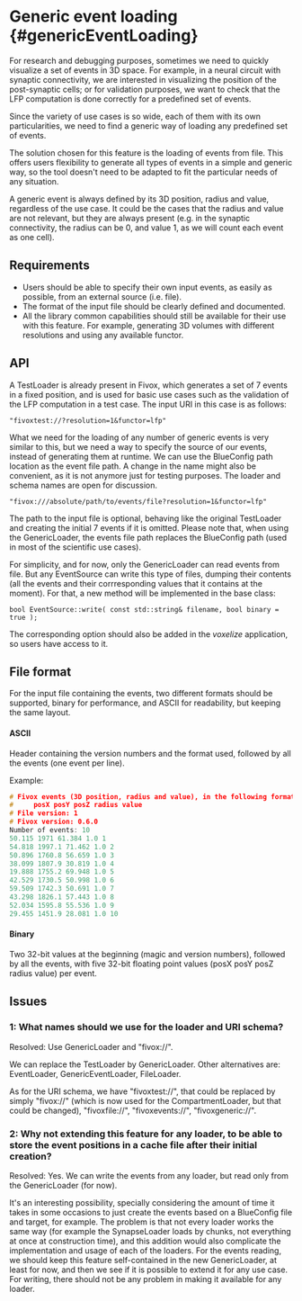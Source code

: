 Generic event loading {#genericEventLoading}
=====================

For research and debugging purposes, sometimes we need to quickly visualize
a set of events in 3D space. For example, in a neural circuit with synaptic
connectivity, we are interested in visualizing the position of the post-synaptic
cells; or for validation purposes, we want to check that the LFP computation is
done correctly for a predefined set of events.

Since the variety of use cases is so wide, each of them with its own
particularities, we need to find a generic way of loading any predefined set of
events.

The solution chosen for this feature is the loading of events from file. This
offers users flexibility to generate all types of events in a simple and generic
way, so the tool doesn't need to be adapted to fit the particular needs of any
situation.

A generic event is always defined by its 3D position, radius and value,
regardless of the use case. It could be the cases that the radius and value are
not relevant, but they are always present (e.g. in the synaptic connectivity,
the radius can be 0, and value 1, as we will count each event as one cell).


## Requirements

* Users should be able to specify their own input events, as easily as possible,
from an external source (i.e. file).
* The format of the input file should be clearly defined and documented.
* All the library common capabilities should still be available for their use
with this feature. For example, generating 3D volumes with different
resolutions and using any available functor.


## API

A TestLoader is already present in Fivox, which generates a set of 7 events in a
fixed position, and is used for basic use cases such as the validation of the
LFP computation in a test case. The input URI in this case is as follows:

    "fivoxtest://?resolution=1&functor=lfp"

What we need for the loading of any number of generic events is very similar to
this, but we need a way to specify the source of our events, instead of
generating them at runtime. We can use the BlueConfig path location as the event
file path. A change in the name might also be convenient, as it is not anymore
just for testing purposes. The loader and schema names are open for discussion.

    "fivox:///absolute/path/to/events/file?resolution=1&functor=lfp"

The path to the input file is optional, behaving like the original TestLoader
and creating the initial 7 events if it is omitted. Please note that, when using
the GenericLoader, the events file path replaces the BlueConfig path (used
in most of the scientific use cases).

For simplicity, and for now, only the GenericLoader can read events from file.
But any EventSource can write this type of files, dumping their contents (all
the events and their corrresponding values that it contains at the moment).
For that, a new method will be implemented in the base class:

    bool EventSource::write( const std::string& filename, bool binary = true );

The corresponding option should also be added in the _voxelize_ application,
so users have access to it.


## File format

For the input file containing the events, two different formats should be
supported, binary for performance, and ASCII for readability, but keeping the
same layout.

#### ASCII

Header containing the version numbers and the format used, followed by all the
events (one event per line).

Example:

```cpp
# Fivox events (3D position, radius and value), in the following format:
#     posX posY posZ radius value
# File version: 1
# Fivox version: 0.6.0
Number of events: 10
50.115 1971 61.384 1.0 1
54.818 1997.1 71.462 1.0 2
50.896 1760.8 56.659 1.0 3
38.099 1807.9 30.819 1.0 4
19.888 1755.2 69.948 1.0 5
42.529 1730.5 50.998 1.0 6
59.509 1742.3 50.691 1.0 7
43.298 1826.1 57.443 1.0 8
52.034 1595.8 55.536 1.0 9
29.455 1451.9 28.081 1.0 10
```

#### Binary

Two 32-bit values at the beginning (magic and version numbers), followed by
all the events, with five 32-bit floating point values
(posX posY posZ radius value) per event.


## Issues

### 1: What names should we use for the loader and URI schema?

Resolved: Use GenericLoader and "fivox://".

We can replace the TestLoader by GenericLoader. Other alternatives are:
EventLoader, GenericEventLoader, FileLoader.

As for the URI schema, we have "fivoxtest://", that could be replaced by
simply "fivox://" (which is now used for the CompartmentLoader, but that could
be changed), "fivoxfile://", "fivoxevents://", "fivoxgeneric://".

### 2: Why not extending this feature for any loader, to be able to store the event positions in a cache file after their initial creation?

Resolved: Yes. We can write the events from any loader, but read only from
the GenericLoader (for now).

It's an interesting possibility, specially considering the amount of time it
takes in some occasions to just create the events based on a BlueConfig file and
target, for example. The problem is that not every loader works the same way
(for example the SynapseLoader loads by chunks, not everything at once at
construction time), and this addition would also complicate the implementation
and usage of each of the loaders. For the events reading, we should keep this
feature self-contained in the new GenericLoader, at least for now, and then we
see if it is possible to extend it for any use case. For writing, there should
not be any problem in making it available for any loader.
